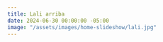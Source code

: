 ```yaml
---
title: Lali arriba
date: 2024-06-30 00:00:00 -05:00
image: "/assets/images/home-slideshow/lali.jpg"
---
```


